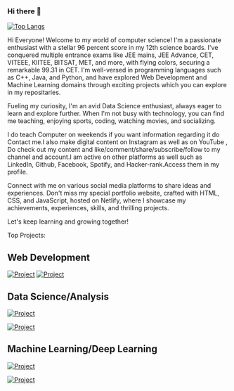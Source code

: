 ### Hi there 👋

[![Top Langs](https://github-readme-stats.vercel.app/api/top-langs/?username=kunzbhatia&layout=donut)](https://github.com/kunzbhatia/github-readme-stats)

Hi Everyone! Welcome to my world of computer science! I'm a passionate enthusiast with a stellar 96 percent score in my 12th science boards. I've conquered multiple entrance exams like JEE mains, JEE Advance, CET, VITEEE, KIITEE, BITSAT, MET, and more, with flying colors, securing a remarkable 99.31 in CET. I'm well-versed in programming languages such as C++, Java, and Python, and have explored Web Development and Machine Learning domains through exciting projects which you can explore in my repositaries.

Fueling my curiosity, I'm an avid Data Science enthusiast, always eager to learn and explore further. When I'm not busy with technology, you can find me teaching, enjoying sports, coding, watching movies, and socializing.

I do teach Computer on weekends if you want information regarding it do Contact me.I also make digital content on Instagram as well as on YouTube , Do check out my content and like/comment/share/subscribe/follow to my channel and account.I am active on other platforms as well such as LinkedIn, Github, Facebook, Spotify, and Hacker-rank.Access them in my profile.

Connect with me on various social media platforms to share ideas and experiences. Don't miss my special portfolio website, crafted with HTML, CSS, and JavaScript, hosted on Netlify, where I showcase my achievements, experiences, skills, and thrilling projects.

Let's keep learning and growing together!

Top Projects:
## Web Development
[![Project](https://github-readme-stats.vercel.app/api/pin/?username=kunzbhatia&repo=kunzbhatia)](https://github.com/kunzbhatia/github-readme-stats)
[![Project](https://github-readme-stats.vercel.app/api/pin/?username=kunzbhatia&repo=kunzbhatia)](https://github.com/kunzbhatia/github-readme-stats)

## Data Science/Analysis
[![Project](https://github-readme-stats.vercel.app/api/pin/?username=kunzbhatia&repo=kunzbhatia)](https://github.com/kunzbhatia/github-readme-stats)

[![Project](https://github-readme-stats.vercel.app/api/pin/?username=kunzbhatia&repo=kunzbhatia)](https://github.com/kunzbhatia/github-readme-stats)

## Machine Learning/Deep Learning
[![Project](https://github-readme-stats.vercel.app/api/pin/?username=kunzbhatia&repo=kunzbhatia)](https://github.com/kunzbhatia/github-readme-stats)

[![Project](https://github-readme-stats.vercel.app/api/pin/?username=kunzbhatia&repo=kunzbhatia)](https://github.com/kunzbhatia/github-readme-stats)
